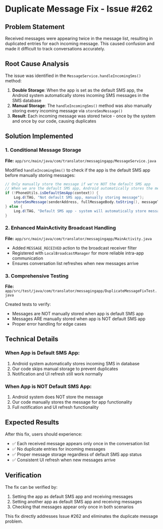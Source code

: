 # Duplicate Message Fix - Issue #262

## Problem Statement
Received messages were appearing twice in the message list, resulting in duplicated entries for each incoming message. This caused confusion and made it difficult to track conversations accurately.

## Root Cause Analysis
The issue was identified in the `MessageService.handleIncomingSms()` method:

1. **Double Storage**: When the app is set as the default SMS app, the Android system automatically stores incoming SMS messages in the SMS database
2. **Manual Storage**: The `handleIncomingSms()` method was also manually storing every incoming message via `storeSmsMessage()` 
3. **Result**: Each incoming message was stored twice - once by the system and once by our code, causing duplicates

## Solution Implemented

### 1. Conditional Message Storage
**File:** `app/src/main/java/com/translator/messagingapp/MessageService.java`

Modified `handleIncomingSms()` to check if the app is the default SMS app before manually storing messages:

```java
// Only manually store the message if we're NOT the default SMS app
// When we are the default SMS app, Android automatically stores the message
if (!PhoneUtils.isDefaultSmsApp(context)) {
    Log.d(TAG, "Not default SMS app, manually storing message");
    storeSmsMessage(senderAddress, fullMessageBody.toString(), messageTimestamp);
} else {
    Log.d(TAG, "Default SMS app - system will automatically store message");
}
```

### 2. Enhanced MainActivity Broadcast Handling
**File:** `app/src/main/java/com/translator/messagingapp/MainActivity.java`

- Added `MESSAGE_RECEIVED` action to the broadcast receiver filter
- Registered with `LocalBroadcastManager` for more reliable intra-app communication
- Ensures conversation list refreshes when new messages arrive

### 3. Comprehensive Testing
**File:** `app/src/test/java/com/translator/messagingapp/DuplicateMessageFixTest.java`

Created tests to verify:
- Messages are NOT manually stored when app is default SMS app
- Messages ARE manually stored when app is NOT default SMS app
- Proper error handling for edge cases

## Technical Details

### When App is Default SMS App:
1. Android system automatically stores incoming SMS in database
2. Our code skips manual storage to prevent duplicates
3. Notification and UI refresh still work normally

### When App is NOT Default SMS App:
1. Android system does NOT store the message
2. Our code manually stores the message for app functionality
3. Full notification and UI refresh functionality

## Expected Results

After this fix, users should experience:
- ✅ Each received message appears only once in the conversation list
- ✅ No duplicate entries for incoming messages
- ✅ Proper message storage regardless of default SMS app status
- ✅ Consistent UI refresh when new messages arrive

## Verification

The fix can be verified by:
1. Setting the app as default SMS app and receiving messages
2. Setting another app as default SMS app and receiving messages
3. Checking that messages appear only once in both scenarios

This fix directly addresses Issue #262 and eliminates the duplicate message problem.